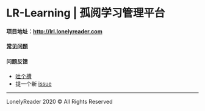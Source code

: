 # LR-Learning | 孤阅学习管理平台

#### 项目地址：http://lrl.lonelyreader.com

#### [常见问题](https://shimo.im/docs/PVAPV2LRjpcmFVql)

#### 问题反馈

- [吐个槽](https://support.qq.com/product/121417)
- 提一个新 [issue](https://github.com/lonelyreader-learning/LRLearning/issues)

---

LonelyReader 2020 ©️ All Rights Reserved

